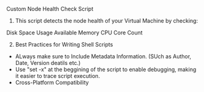 Custom Node Health Check Script

1. This script detects the node health of your Virtual Machine by checking:

Disk Space Usage
Available Memory
CPU Core Count

2. Best Practices for Writing Shell Scripts

- ALways make sure to Include Metadata Information. (SUch as Author, Date, Version deatils etc.)
- Use "set -x" at the beggining of the script to enable debugging, making it easier to trace script execution.
- Cross-Platform Compatibility
